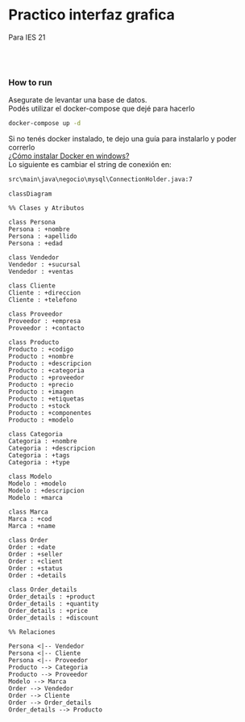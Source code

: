 # Practico interfaz grafica
Para IES 21

<br>
<br>

### How to run
Asegurate de levantar una base de datos. <br>
Podés utilizar el docker-compose que dejé para hacerlo<br>
```bash
docker-compose up -d
```
Si no tenés docker instalado, te dejo una guía para instalarlo y poder correrlo<br>
[¿Cómo instalar Docker en windows?](https://learn.microsoft.com/es-es/virtualization/windowscontainers/manage-docker/configure-docker-daemon)
<br>
Lo siguiente es cambiar el string de conexión en:

```bash
src\main\java\negocio\mysql\ConnectionHolder.java:7
```
```mermaid
classDiagram

%% Clases y Atributos

class Persona
Persona : +nombre
Persona : +apellido
Persona : +edad

class Vendedor
Vendedor : +sucursal
Vendedor : +ventas

class Cliente
Cliente : +direccion
Cliente : +telefono

class Proveedor
Proveedor : +empresa
Proveedor : +contacto

class Producto
Producto : +codigo
Producto : +nombre
Producto : +descripcion
Producto : +categoria
Producto : +proveedor
Producto : +precio
Producto : +imagen
Producto : +etiquetas
Producto : +stock
Producto : +componentes
Producto : +modelo

class Categoria
Categoria : +nombre
Categoria : +descripcion
Categoria : +tags
Categoria : +type

class Modelo
Modelo : +modelo
Modelo : +descripcion
Modelo : +marca

class Marca
Marca : +cod
Marca : +name

class Order
Order : +date
Order : +seller
Order : +client
Order : +status
Order : +details

class Order_details
Order_details : +product
Order_details : +quantity
Order_details : +price
Order_details : +discount

%% Relaciones

Persona <|-- Vendedor
Persona <|-- Cliente
Persona <|-- Proveedor
Producto --> Categoria
Producto --> Proveedor
Modelo --> Marca
Order --> Vendedor
Order --> Cliente
Order --> Order_details
Order_details --> Producto
```